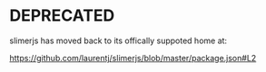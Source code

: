 DEPRECATED
==========

slimerjs has moved back to its offically suppoted home at:

https://github.com/laurentj/slimerjs/blob/master/package.json#L2
